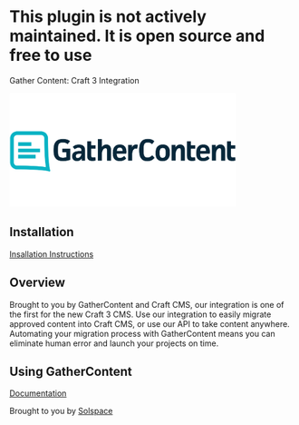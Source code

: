 This plugin is not actively maintained. It is open source and free to use
=============================================

Gather Content: Craft 3 Integration

![Screenshot](resources/img/plugin-logo.png)

## Installation

[Insallation Instructions](http://help.gathercontent.com/importing-and-exporting-content#craft-integration)

## Overview

Brought to you by GatherContent and Craft CMS, our integration is one of the first for the new Craft 3 CMS. Use our integration to easily migrate approved content into Craft CMS, or use our API to take content anywhere. Automating your migration process with GatherContent means you can eliminate human error and launch your projects on time.


## Using GatherContent

[Documentation](http://help.gathercontent.com/importing-and-exporting-content#craft-integration)

Brought to you by [Solspace](http://solspace.com)
